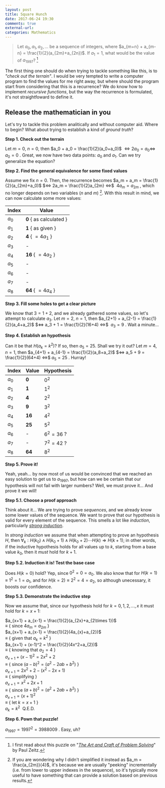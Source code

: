 ```yaml
---
layout: post
title: Square Hunch
date: 2017-06-24 19:30
comments: true
external-url:
categories: Mathematics
---
```


> Let $a_0, a_1, a_2, ...$ be a sequence of integers, where $a_{m+n} + a_{m-n} = \frac{1}{2}(a_{2m}+a_{2n})$. If $a_1 = 1$, what would be the value of $a_{1997}$? [^1]

[^1]: I first read about this puzzle on "[*The Art and Craft of Problem Solving*](https://www.amazon.com/Art-Craft-Problem-Solving/dp/0471789011/ref=sr_1_1?ie=UTF8&qid=1498345535&sr=8-1&keywords=art+craft+problem+solving)" by Paul Zeitz.

The first thing one should do when trying to tackle something like this, is to *"check out the terrain"*. I would be very tempted to write a computer program to find the values for me right away, but where should the program start from considering that this is a recurrence? We do know how to implement *recursive functions*, but the way the recurrence is formulated, it's not straightfoward to define it.

## Release the mathematician in you

Let's try to tackle this problem analitically and without computer aid. Where to begin? What about trying to establish a kind of *ground truth*?

**Step 1. Check out the terrain**

Let $m = 0$, $n = 0$, then $a_0 + a_0 = \frac{1}{2}(a_0+a_0)$ $⇔ 2a_0 = a_0 ⇔$&nbsp;<span class='bghighlight'> $a_0 = 0$ </span>. Great, we now have two data points: $a_0$ and $a_1$. Can we try generalize the equation?

**Step 2. Find the general equivalence for some fixed values**

Assume we fix $n = 0$. Then, the recurrence becomes $a_m + a_m = \frac{1}{2}(a_{2m}+a_0)$ $⇔ 2a_m = \frac{1}{2}a_{2m} ⇔$ <span class='bghighlight'>&nbsp;$4a_m = a_{2m}$ </span>, which no longer depends on two variables ($n$ and $m$) [^2]. With this result in mind, we can now calculate some more values:

[^2]: If you are wondering why I didn't simplified it instead as $a_m = \frac{a_{2m}}{4}$, it's because we are usually "peeking" incrementally (i.e. from lower to upper indexes in the sequence), so it's typically more useful to have something that can provide a solution based on previous results.

| Index | Value |
|-------|-------|
| $a_0$ | **0** { as calculated } |
| $a_1$ | **1** { as given } |
| $a_2$ | **4** { $= 4a_1$ } |
| $a_3$ | - |
| $a_4$ | **16** { $= 4a_2$ } |
| $a_5$ | - |
| $a_6$ | - |
| $a_7$ | - |
| $a_8$ | **64** { $= 4a_4$ } |

**Step 3. Fill some holes to get a clear picture**

We know that $3 = 1 + 2$, and we already gathered some values, so let's attempt to calculate $a_3$. Let $m = 2$, $n = 1$, then $a_{2+1} + a_{2-1} = \frac{1}{2}(a_4+a_2)$ $⇔ a_3 + 1 = \frac{1}{2}(16+4) ⇔$&nbsp;<span class='bghighlight'> $a_3 = 9$ </span>. Wait a minute...

**Step 4. Establish an hypothesis**

Can it be that $H(a_k = k^2)$? If so, then $a_5 = 25$. Shall we try it out? Let $m = 4$, $n = 1$, then $a_{4+1} + a_{4-1} = \frac{1}{2}(a_8+a_2)$ $⇔ a_5 + 9 = \frac{1}{2}(64+4) ⇔$<span class='bghighlight'>&nbsp;$a_5 = 25$ </span>. Hurray!

| Index | Value  | Hypothesis |
|-------|--------|------------|
| $a_0$ | **0**  | $0^2$      |
| $a_1$ | **1**  | $1^2$
| $a_2$ | **4**  | $2^2$
| $a_3$ | **9**  | $3^2$
| $a_4$ | **16** | $4^2$
| $a_5$ | **25** | $5^2$
| $a_6$ | - | $6^2 = 36$ ?
| $a_7$ | - | $7^2 = 42$ ?
| $a_8$ | **64** | $8^2$

**Step 5. Prove it!**

Yeah, yeah... by now most of us would be convinced that we reached an easy solution to get us to $a_{1997}$, but how can we be certain that our hypothesis will not fail with larger numbers? Well, we must prove it... And prove it we will!

**Step 5.1. Choose a proof approach**

Think about it... We are trying to prove *sequences*, and we already know some lower values of the sequence. We want to prove that our hypothesis is valid for every element of the sequence. This smells a lot like *induction*, particularly  [*strong induction*](https://en.wikipedia.org/wiki/Mathematical_induction#Complete_induction).

In *strong induction* we assume that when attempting to prove an hypothesis $H$, then $∀_k : H(k_0) ∧ H(k_0 + 1) ∧ H(k_0 + 2) \cdots H(k) ⇒ H(k+1)$; in other words, if the inductive hypothesis holds for all values up to $k$, starting from a base value $k_0$, then it *must* hold for $k+1$.

**Step 5.2. Induction it is! Test the base case**

Does $H(k = 0)$ hold? Yep, since $0^2 = 0 = a_0$. We also know that for $H(k = 1) ≡ 1^2 = 1 = a_1$, and for $H(k = 2) ≡ 2^2 = 4 = a_2$, so although unecessary, it boosts our confidence.

**Step 5.3. Demonstrate the inductive step**

Now we assume that, since our hypothesis hold for $k = 0, 1, 2, ..., x$  it must hold for $k = x+1$:

$a_{x+1} + a_{x-1} = \frac{1}{2}(a_{2x}+a_{2\times 1})$ <br>
$≡$ { since $4a_m = a_{2m}$ } <br>
$a_{x+1} + a_{x-1} = \frac{1}{2}(4a_{x}+a_{2})$ <br>
$≡$ { given that $a_k = k^2$ } <br>
$a_{x+1} + (x-1)^2 = \frac{1}{2}(4x^2+a_{2})$ <br>
$≡$ { knowing that $a_2 = 4$ } <br>
$a_{x+1} + (x-1)^2 = 2x^2+2$ <br>
$≡$ { since $(a-b)^2 = (a^2-2ab+b^2)$ } <br>
$a_{x+1} = 2x^2+2 - (x^2-2x+1)$<br>
$≡$ { simplifying } <br>
$a_{x+1} = x^2+2x+1$<br>
$≡$ { since $(a+b)^2 = (a^2+2ab+b^2)$ } <br>
$a_{x+1} = (x+1)^2$<br>
$≡$ { let $k=x+1$ } <br>
<span class='bghighlight'> $a_k = k^2$ </span>&nbsp;Q.E.D.<br>

**Step 6. Pown that puzzle!**

<span class='bghighlight'> $a_{1997} = 1997^2 = 3988009$ </span>. Easy, uh?
